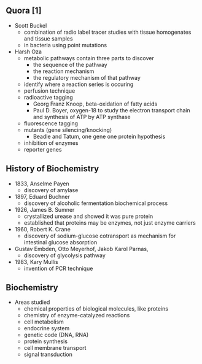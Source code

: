 ## Quora [1]
- Scott Buckel
  - combination of radio label tracer studies with tissue homogenates and tissue samples
  - in bacteria using point mutations
- Harsh Oza
  - metabolic pathways contain three parts to discover
    - the sequence of the pathway
    - the reaction mechanism
    - the regulatory mechanism of that pathway
  - identify where a reaction series is occuring
  - perfusion technique
  - radioactive tagging
    - Georg Franz Knoop, beta-oxidation of fatty acids
    - Paul D. Boyer, oxygen-18 to study the electron transport
      chain and synthesis of ATP by ATP synthase
  - fluorescence tagging
  - mutants (gene silencing/knocking)
    - Beadle and Tatum, one gene one protein hypothesis
  - inhibition of enzymes
  - reporter genes

## History of Biochemistry
- 1833, Anselme Payen
  - discovery of amylase
- 1897, Eduard Buchner
  - discovery of alcoholic fermentation biochemical process
- 1926, James B. Sumner
  - crystallized urease and showed it was pure protein
  - established that proteins may be enzymes, not just enzyme
    carriers
- 1960, Robert K. Crane
  - discovery of sodium-glucose cotransport as mechanism for
    intestinal glucose absorption
- Gustav Embden, Otto Meyerhof, Jakob Karol Parnas,
  - discovery of glycolysis pathway
- 1983, Kary Mullis
  - invention of PCR technique

## Biochemistry
- Areas studied
  - chemical properties of biological molecules, like proteins
  - chemistry of enzyme-catalyzed reactions
  - cell metabolism
  - endocrine system
  - genetic code (DNA, RNA)
  - protein synthesis
  - cell membrane transport
  - signal transduction

